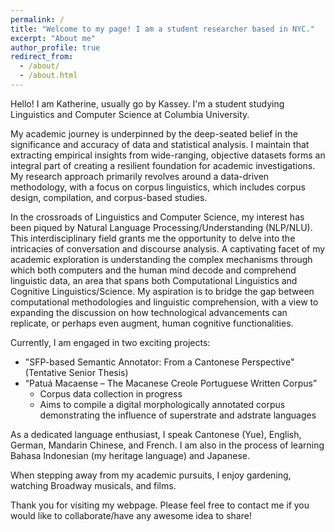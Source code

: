 ```yaml
---
permalink: /
title: "Welcome to my page! I am a student researcher based in NYC."
excerpt: "About me"
author_profile: true
redirect_from: 
  - /about/
  - /about.html
---
```

Hello! I am Katherine, usually go by Kassey. I'm a student studying Linguistics and Computer Science at Columbia University.

My academic journey is underpinned by the deep-seated belief in the significance and accuracy of data and statistical analysis. I maintain that extracting empirical insights from wide-ranging, objective datasets forms an integral part of creating a resilient foundation for academic investigations. My research approach primarily revolves around a data-driven methodology, with a focus on corpus linguistics, which includes corpus design, compilation, and corpus-based studies.

In the crossroads of Linguistics and Computer Science, my interest has been piqued by Natural Language Processing/Understanding (NLP/NLU). This interdisciplinary field grants me the opportunity to delve into the intricacies of conversation and discourse analysis. A captivating facet of my academic exploration is understanding the complex mechanisms through which both computers and the human mind decode and comprehend linguistic data, an area that spans both Computational Linguistics and Cognitive Linguistics/Science. My aspiration is to bridge the gap between computational methodologies and linguistic comprehension, with a view to expanding the discussion on how technological advancements can replicate, or perhaps even augment, human cognitive functionalities.

Currently, I am engaged in two exciting projects:
* "SFP-based Semantic Annotator: From a Cantonese Perspective" (Tentative Senior Thesis)
* “Patuá Macaense – The Macanese Creole Portuguese Written Corpus”
  * Corpus data collection in progress
  * Aims to compile a digital morphologically annotated corpus demonstrating the influence of superstrate and adstrate languages

As a dedicated language enthusiast, I speak Cantonese (Yue), English, German, Mandarin Chinese, and French. I am also in the process of learning Bahasa Indonesian (my heritage language) and Japanese.

When stepping away from my academic pursuits, I enjoy gardening, watching Broadway musicals, and films. 

Thank you for visiting my webpage. Please feel free to contact me if you would like to collaborate/have any awesome idea to share!

